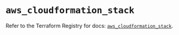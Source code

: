 # `aws_cloudformation_stack`

Refer to the Terraform Registry for docs: [`aws_cloudformation_stack`](https://registry.terraform.io/providers/hashicorp/aws/5.44.0/docs/resources/cloudformation_stack).
